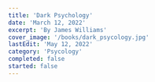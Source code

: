 ```yaml
---
title: 'Dark Psychology'
date: 'March 12, 2022'
excerpt: 'By James Williams'
cover_image: '/books/dark_psycology.jpg'
lastEdit: 'May 12, 2022'
category: 'Psycology'
completed: false
started: false
---
```

